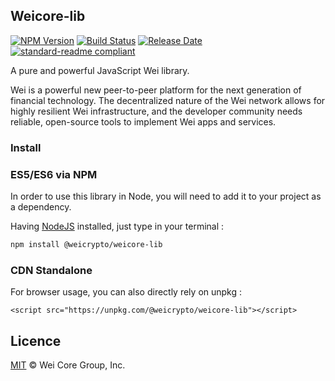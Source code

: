 ## Weicore-lib

[![NPM Version](https://img.shields.io/npm/v/@weicrypto/weicore-lib)](https://www.npmjs.com/package/@weicrypto/weicore-lib)
[![Build Status](https://github.com/weicrypto/weicore-lib/actions/workflows/test_and_release.yml/badge.svg)](https://github.com/weicrypto/weicore-lib/actions/workflows/test_and_release.yml)
[![Release Date](https://img.shields.io/github/release-date/weicrypto/weicore-lib)](https://github.com/weicrypto/weicore-lib/releases/latest)
[![standard-readme compliant](https://img.shields.io/badge/readme%20style-standard-brightgreen)](https://github.com/RichardLitt/standard-readme)

A pure and powerful JavaScript Wei library.

Wei is a powerful new peer-to-peer platform for the next generation of financial technology. The decentralized nature of the Wei network allows for highly resilient Wei infrastructure, and the developer community needs reliable, open-source tools to implement Wei apps and services.

### Install

### ES5/ES6 via NPM

In order to use this library in Node, you will need to add it to your project as a dependency.

Having [NodeJS](https://nodejs.org/) installed, just type in your terminal :

```sh
npm install @weicrypto/weicore-lib
```

### CDN Standalone

For browser usage, you can also directly rely on unpkg :

```
<script src="https://unpkg.com/@weicrypto/weicore-lib"></script>
```

## Licence

[MIT](https://github.com/weicrypto/weicore-lib/blob/master/LICENCE.md) © Wei Core Group, Inc.
